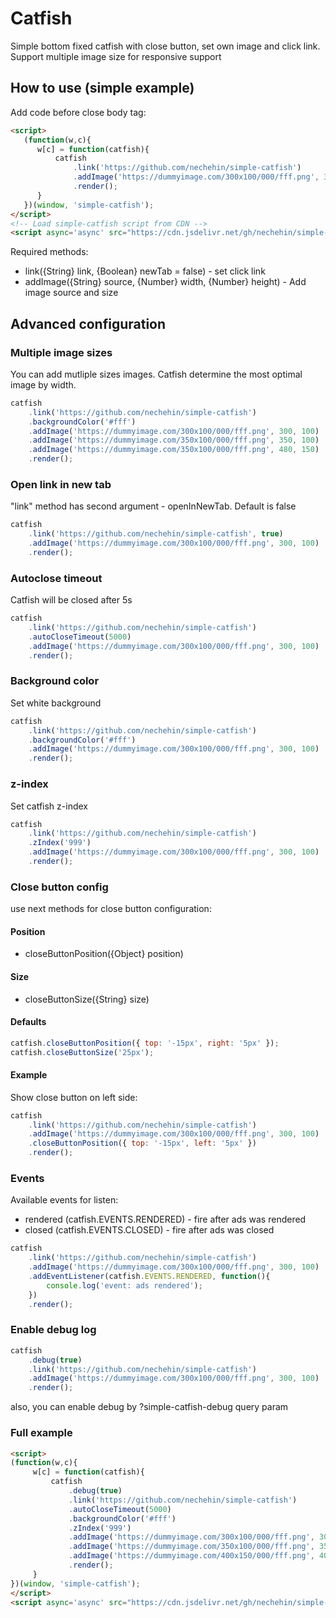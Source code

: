 # Catfish
Simple bottom fixed catfish with close button, set own image and click link.
Support multiple image size for responsive support

## How to use (simple example)
 
Add code before close body tag:
 
```html
<script>
   (function(w,c){
      w[c] = function(catfish){
          catfish
              .link('https://github.com/nechehin/simple-catfish')
              .addImage('https://dummyimage.com/300x100/000/fff.png', 300, 100)
              .render();
      }
   })(window, 'simple-catfish');
</script>
<!-- Load simple-catfish script from CDN -->
<script async='async' src="https://cdn.jsdelivr.net/gh/nechehin/simple-catfish@latest/catfish.min.js"></script>
```

Required methods:
- link({String} link, {Boolean} newTab = false) - set click link
- addImage({String} source, {Number} width, {Number} height) - Add image source and size
   
## Advanced configuration
   
### Multiple image sizes
You can add mutliple sizes images. Catfish determine the most optimal image by width.

```js
catfish
    .link('https://github.com/nechehin/simple-catfish')
    .backgroundColor('#fff')
    .addImage('https://dummyimage.com/300x100/000/fff.png', 300, 100)
    .addImage('https://dummyimage.com/350x100/000/fff.png', 350, 100)
    .addImage('https://dummyimage.com/350x100/000/fff.png', 480, 150)
    .render();
```

### Open link in new tab

"link" method has second argument - openInNewTab. Default is false

```js
catfish
    .link('https://github.com/nechehin/simple-catfish', true)
    .addImage('https://dummyimage.com/300x100/000/fff.png', 300, 100)
    .render();
```


### Autoclose timeout

Catfish will be closed after 5s

```js
catfish
    .link('https://github.com/nechehin/simple-catfish')
    .autoCloseTimeout(5000)
    .addImage('https://dummyimage.com/300x100/000/fff.png', 300, 100)
    .render();
```

### Background color

Set white background

```js
catfish
    .link('https://github.com/nechehin/simple-catfish')
    .backgroundColor('#fff')
    .addImage('https://dummyimage.com/300x100/000/fff.png', 300, 100)
    .render();
```

### z-index

Set catfish z-index

```js
catfish
    .link('https://github.com/nechehin/simple-catfish')
    .zIndex('999')
    .addImage('https://dummyimage.com/300x100/000/fff.png', 300, 100)
    .render();
```

### Close button config

use next methods for close button configuration:

#### Position
- closeButtonPosition({Object} position)

#### Size
- closeButtonSize({String} size)

#### Defaults

```js
catfish.closeButtonPosition({ top: '-15px', right: '5px' });
catfish.closeButtonSize('25px');
```

#### Example
Show close button on left side:
```js
catfish
    .link('https://github.com/nechehin/simple-catfish')
    .addImage('https://dummyimage.com/300x100/000/fff.png', 300, 100)
    .closeButtonPosition({ top: '-15px', left: '5px' })
    .render();
```

### Events
Available events for listen:
- rendered (catfish.EVENTS.RENDERED) - fire after ads was rendered
- closed (catfish.EVENTS.CLOSED) - fire after ads was closed

```js
catfish
    .link('https://github.com/nechehin/simple-catfish')
    .addImage('https://dummyimage.com/300x100/000/fff.png', 300, 100)
    .addEventListener(catfish.EVENTS.RENDERED, function(){ 
        console.log('event: ads rendered'); 
    })
    .render();
```

### Enable debug log

```js
catfish
    .debug(true)
    .link('https://github.com/nechehin/simple-catfish')
    .addImage('https://dummyimage.com/300x100/000/fff.png', 300, 100)
    .render();
```

also, you can enable debug by ?simple-catfish-debug query param

### Full example

```html
<script>
(function(w,c){
     w[c] = function(catfish){
         catfish
             .debug(true)
             .link('https://github.com/nechehin/simple-catfish')
             .autoCloseTimeout(5000)
             .backgroundColor('#fff')
             .zIndex('999')
             .addImage('https://dummyimage.com/300x100/000/fff.png', 300, 100)
             .addImage('https://dummyimage.com/350x100/000/fff.png', 350, 100)
             .addImage('https://dummyimage.com/400x150/000/fff.png', 400, 150)
             .render();
     }
})(window, 'simple-catfish');
</script>   
<script async='async' src="https://cdn.jsdelivr.net/gh/nechehin/simple-catfish@latest/catfish.min.js"></script>
```  

